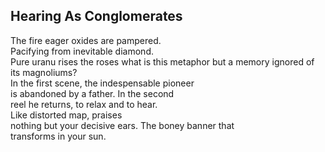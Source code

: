 Hearing As Conglomerates
------------------------
The fire eager oxides are pampered.  
Pacifying from inevitable diamond.  
Pure uranu rises the roses what is this metaphor but a memory ignored of its magnoliums?  
In the first scene, the indespensable pioneer  
is abandoned by a father. In the second  
reel he returns, to relax and to hear.  
Like distorted map, praises  
nothing but your decisive ears. The boney banner that  
transforms in your sun.  
